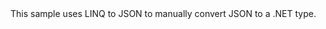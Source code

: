<?xml version="1.0" encoding="utf-8"?>
<topic id="DeserializeWithLinq" revisionNumber="1">
  <developerConceptualDocument xmlns="http://ddue.schemas.microsoft.com/authoring/2003/5" xmlns:xlink="http://www.w3.org/1999/xlink">
    <introduction>
      <para>This sample uses LINQ to JSON to manually convert JSON to a .NET type.</para>
    </introduction>
    <section>
      <title>Sample</title>
      <content>
        <code lang="cs" source="..\Src\Tests\Documentation\Samples\Linq\DeserializeWithLinq.cs" region="Types" title="Types" />
        <code lang="cs" source="..\Src\Tests\Documentation\Samples\Linq\DeserializeWithLinq.cs" region="Usage" title="Usage" />
      </content>
    </section>
  </developerConceptualDocument>
</topic>
